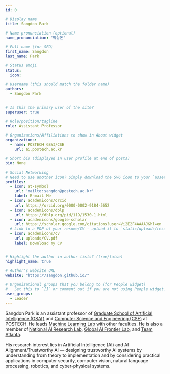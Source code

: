 ```yaml
---
id: 0

# Display name
title: Sangdon Park

# Name pronunciation (optional)
name_pronunciation: "박상돈"

# Full name (for SEO)
first_name: Sangdon
last_name: Park

# Status emoji
status:
  icon: 
  
# Username (this should match the folder name)
authors:
  - Sangdon Park


# Is this the primary user of the site?
superuser: true

# Role/position/tagline
role: Assistant Professor

# Organizations/Affiliations to show in About widget
organizations:
  - name: POSTECH GSAI/CSE
    url: ai.postech.ac.kr

# Short bio (displayed in user profile at end of posts)
bio: None

# Social Networking
# Need to use another icon? Simply download the SVG icon to your `assets/media/icons/` folder.
profiles:
  - icon: at-symbol
    url: 'mailto:sangdon@postech.ac.kr'
    label: E-mail Me
  - icon: academicons/orcid
    url: https://orcid.org/0000-0002-9184-5652
  - icon: academicons/dblp
    url: https://dblp.org/pid/119/1530-1.html
  - icon: academicons/google-scholar
    url: https://scholar.google.com/citations?user=Vi2E2F4AAAAJ&hl=en
  # Link to a PDF of your resume/CV - upload it to `static/uploads/resume.pdf`
  - icon: academicons/cv
    url: uploads/CV.pdf
    label: Download my CV


# Highlight the author in author lists? (true/false)
highlight_name: true

# Author's website URL
website: "https://sangdon.github.io/"

# Organizational groups that you belong to (for People widget)
#   Set this to `[]` or comment out if you are not using People widget.
user_groups:
  - Leader
---
```


Sangdon Park is an assistant professor of [Graduate School of Artificial Intelligence (GSAI)](https://ai.postech.ac.kr) and [Computer Science and Engineering (CSE)](https://cse.postech.ac.kr/) at POSTECH. 
He leads [Machine Learning Lab](http://ml.postech.ac.kr/) with other faculties. 
He is also a member of [National AI Research Lab](https://nairl.kr/), [Global AI Frontier Lab](https://www.nyu.edu/research/research-centers-and-institutes/global-ai-frontier-lab.html), and [Team Atlanta](https://team-atlanta.github.io/).

His research interest lies in Artificial Intelligence (AI) and AI Alignment/Trustworthy AI — designing
trustworthy AI systems by understanding from theory to implementation and by considering practical
applications in computer security, computer vision, natural language processing, robotics, and cyber-physical
systems.
